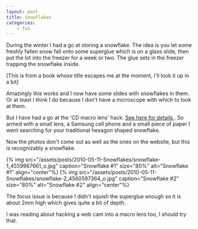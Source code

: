 ```yaml
---
layout: post
title: Snowflakes
categories:
    - fun
---
```


During the winter I had a go at storing a snowflake. The idea is you let some freshly fallen snow fall onto some superglue which is on a glass slide, then put the lot into the freezer for a week or two. The glue sets in the freezer trapping the snowflake inside.

[This is from a book whose title escapes me at the moment, I'll look it up in a bit]

Amazingly this works and I now have some slides with snowflakes in them. Or at least I think I do because I don't have a microscope with which to look at them.

But I have had a go at the 'CD macro lens' hack. [See here for details ](http://www.diyphotography.net/super-macro-your-cellphone-camera-with-a-dvd-lens). So armed with a small lens, a Samsung cell phone and a small piece of paper I went searching for your traditional hexagon shaped snowflake.

Now the photos don't come out as well as the ones on the website, but this is recognizably a snowflake.

{% img src="/assets/posts/2010-05-11-Snowflakes/snowflake-1_4559967661_o.jpg" caption="Snowflake #1" size="80%" alt="Snowflake #1" align="center"%}
{% img src="/assets/posts/2010-05-11-Snowflakes/snowflake-2_4560597364_o.jpg" caption="Snowflake #2" size="80%" alt="Snowflake #2" align="center"%}

The focus issue is because I didn't squish the superglue enough so it is about 2mm high which gives quite a bit of depth.

I was reading about hacking a web cam into a macro lens too, I should try that.